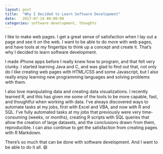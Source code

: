 ```yaml
---
layout: post
title:  "Why I Decided to Learn Software Development"
date:   2017-07-19 00:00:00
categories: software development, thoughts
---
```

I like to make web pages. I get a great sense of satisfaction when I lay out a page and see it on the web. I want to be able to do more with web pages, and have tools at my fingertips to think up a concept and create it. That’s why I decided to learn software development. 

I made iPhone apps before I really knew how to program, and that felt very clunky. I started learning Java and C, and was glad to find out that, not only do I like creating web pages with HTML/CSS and some Javascript, but I also really enjoy learning new programming languages and solving problems with them. 

I also love manipulating data and creating data visualizations. I recently learned R, and this has given me some of the tools to be more capable, fast, and thoughtful when working with data. I’ve always discovered ways to automate tasks at my jobs, first with Excel and VBA, and now with R and SQL. I’ve fully automated tasks at my jobs that previously were very time-consuming (weeks, or months), creating R scripts with SQL queries that allow the creation of large datasets, and the conclusions drawn from them, reproducible. I can also continue to get the satisfaction from creating pages with R Markdown. 

There’s so much that can be done with software development. And I want to be able to do it all. :smile:








